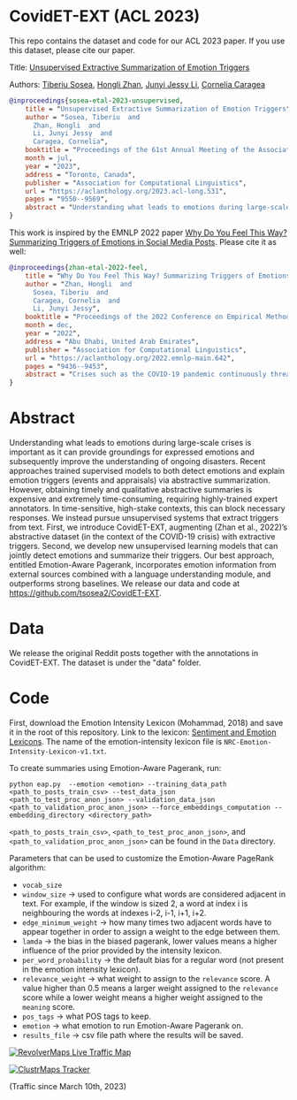 # CovidET-EXT (ACL 2023)

This repo contains the dataset and code for our ACL 2023 paper. If you use this dataset, please cite our paper.

Title: <a href="https://aclanthology.org/2023.acl-long.531/">Unsupervised Extractive Summarization of Emotion Triggers</a>

Authors: <a href="https://www.tsosea.com/">Tiberiu Sosea</a>, <a href="https://honglizhan.github.io/">Hongli Zhan</a>, <a href="https://jessyli.com/">Junyi Jessy Li</a>, <a href="https://www.cs.uic.edu/~cornelia/">Cornelia Caragea</a>

```bibtex
@inproceedings{sosea-etal-2023-unsupervised,
    title = "Unsupervised Extractive Summarization of Emotion Triggers",
    author = "Sosea, Tiberiu  and
      Zhan, Hongli  and
      Li, Junyi Jessy  and
      Caragea, Cornelia",
    booktitle = "Proceedings of the 61st Annual Meeting of the Association for Computational Linguistics (Volume 1: Long Papers)",
    month = jul,
    year = "2023",
    address = "Toronto, Canada",
    publisher = "Association for Computational Linguistics",
    url = "https://aclanthology.org/2023.acl-long.531",
    pages = "9550--9569",
    abstract = "Understanding what leads to emotions during large-scale crises is important as it can provide groundings for expressed emotions and subsequently improve the understanding of ongoing disasters. Recent approaches trained supervised models to both detect emotions and explain emotion triggers (events and appraisals) via abstractive summarization. However, obtaining timely and qualitative abstractive summaries is expensive and extremely time-consuming, requiring highly-trained expert annotators. In time-sensitive, high-stake contexts, this can block necessary responses. We instead pursue unsupervised systems that extract triggers from text. First, we introduce CovidET-EXT, augmenting (Zhan et al., 2022){'}s abstractive dataset (in the context of the COVID-19 crisis) with extractive triggers. Second, we develop new unsupervised learning models that can jointly detect emotions and summarize their triggers. Our best approach, entitled Emotion-Aware Pagerank, incorporates emotion information from external sources combined with a language understanding module, and outperforms strong baselines. We release our data and code at https://github.com/tsosea2/CovidET-EXT.",
}
```

This work is inspired by the EMNLP 2022 paper <a href="https://aclanthology.org/2022.emnlp-main.642.pdf">Why Do You Feel This Way? Summarizing Triggers of Emotions in Social Media Posts</a>. Please cite it as well:

```bibtex
@inproceedings{zhan-etal-2022-feel,
    title = "Why Do You Feel This Way? Summarizing Triggers of Emotions in Social Media Posts",
    author = "Zhan, Hongli  and
      Sosea, Tiberiu  and
      Caragea, Cornelia  and
      Li, Junyi Jessy",
    booktitle = "Proceedings of the 2022 Conference on Empirical Methods in Natural Language Processing",
    month = dec,
    year = "2022",
    address = "Abu Dhabi, United Arab Emirates",
    publisher = "Association for Computational Linguistics",
    url = "https://aclanthology.org/2022.emnlp-main.642",
    pages = "9436--9453",
    abstract = "Crises such as the COVID-19 pandemic continuously threaten our world and emotionally affect billions of people worldwide in distinct ways. Understanding the triggers leading to people{'}s emotions is of crucial importance. Social media posts can be a good source of such analysis, yet these texts tend to be charged with multiple emotions, with triggers scattering across multiple sentences. This paper takes a novel angle, namely, emotion detection and trigger summarization, aiming to both detect perceived emotions in text, and summarize events and their appraisals that trigger each emotion. To support this goal, we introduce CovidET (Emotions and their Triggers during Covid-19), a dataset of {\textasciitilde}1,900 English Reddit posts related to COVID-19, which contains manual annotations of perceived emotions and abstractive summaries of their triggers described in the post. We develop strong baselines to jointly detect emotions and summarize emotion triggers. Our analyses show that CovidET presents new challenges in emotion-specific summarization, as well as multi-emotion detection in long social media posts.",
}
```

# Abstract
Understanding what leads to emotions during large-scale crises is important as it can provide groundings for expressed emotions and subsequently improve the understanding of ongoing disasters. Recent approaches trained supervised models to both detect emotions and explain emotion triggers (events and appraisals) via abstractive summarization. However, obtaining timely and qualitative abstractive summaries is expensive and extremely time-consuming, requiring highly-trained expert annotators. In time-sensitive, high-stake contexts, this can block necessary responses. We instead pursue unsupervised systems that extract triggers from text. First, we introduce CovidET-EXT, augmenting (Zhan et al., 2022)’s abstractive dataset (in the context of the COVID-19 crisis) with extractive triggers. Second, we develop new unsupervised learning models that can jointly detect emotions and summarize their triggers. Our best approach, entitled Emotion-Aware Pagerank, incorporates emotion information from external sources combined with a language understanding module, and outperforms strong baselines. We release our data and code at https://github.com/tsosea2/CovidET-EXT.

# Data
We release the original Reddit posts together with the annotations in CovidET-EXT. The dataset is under the "data" folder.

# Code

First, download the Emotion Intensity Lexicon (Mohammad, 2018) and save it in the root of this repository. Link to the lexicon: <a href="http://saifmohammad.com/WebPages/lexicons.html">Sentiment and Emotion Lexicons</a>. The name of the emotion-intensity lexicon file is `NRC-Emotion-Intensity-Lexicon-v1.txt`.

To create summaries using Emotion-Aware Pagerank, run:

```
python eap.py  --emotion <emotion> --training_data_path <path_to_posts_train_csv> --test_data_json <path_to_test_proc_anon_json> --validation_data_json <path_to_validation_proc_anon_json> --force_embeddings_computation --embedding_directory <directory_path>
```

`<path_to_posts_train_csv>`, `<path_to_test_proc_anon_json>`, and `<path_to_validation_proc_anon_json>` can be found in the `Data` directory.

Parameters that can be used to customize the Emotion-Aware PageRank algorithm:

- `vocab_size`
- `window_size` -> used to configure what words are considered adjacent in text. For example, if the window is sized 2, a word at index i is neighbouring the words at indexes i-2, i-1, i+1, i+2.
- `edge_minimum_weight` -> how many times two adjacent words have to appear together in order to assign a weight to the edge between them.
- `lamda` -> the bias in the biased pagerank, lower values means a higher influence of the prior provided by the intensity lexicon.
- `per_word_probability` -> the default bias for a regular word (not present in the emotion intensity lexicon).
- `relevance_weight` -> what weight to assign to the `relevance` score. A value higher than 0.5 means a larger weight assigned to the `relevance` score while a lower weight means a higher weight assigned to the `meaning` score.
- `pos_tags` -> what POS tags to keep.
- `emotion` -> what emotion to run Emotion-Aware Pagerank on.
- `results_file` -> csv file path where the results will be saved.

[![RevolverMaps Live Traffic Map](http://rf.revolvermaps.com/w/3/s/a/7/0/0/ffffff/010020/aa0000/5mtpsf8i5p6.png)](https://www.revolvermaps.com/livestats/5mtpsf8i5p6/)

[![ClustrMaps Tracker](https://www.clustrmaps.com/map_v2.png?d=UGBgp9pq2WpPEFTNNkQzZuv0dgvOOMXQ1-gflu9WZFk&cl=ffffff)](https://clustrmaps.com/site/1btj3)

(Traffic since March 10th, 2023)
